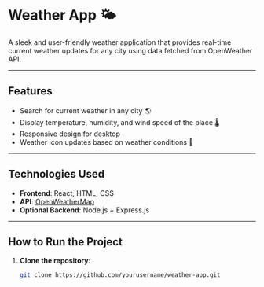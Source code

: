 # Weather App 🌤️

A sleek and user-friendly weather application that provides real-time current weather updates for any city using data fetched from  OpenWeather API.

---

## Features

- Search for current weather in any city 🌎
- Display temperature, humidity, and wind speed of the place 🌡️
- Responsive design for desktop 
- Weather icon updates based on weather conditions 🌈

---

## Technologies Used

- **Frontend**: React, HTML, CSS
- **API**: [OpenWeatherMap](https://openweathermap.org/api)
- **Optional Backend**: Node.js + Express.js 

---

## How to Run the Project

1. **Clone the repository**:
   ```bash
   git clone https://github.com/yourusername/weather-app.git


